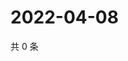 # 2022-04-08

共 0 条

<!-- BEGIN WEIBO -->
<!-- 最后更新时间 Fri Apr 08 2022 15:15:44 GMT+0800 (China Standard Time) -->

<!-- END WEIBO -->
